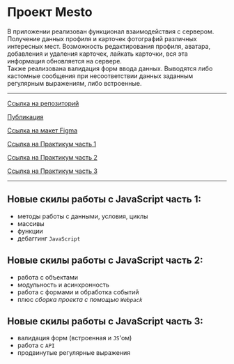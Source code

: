 # Проект Mesto
В приложении реализован функционал взаимодействия с сервером. Получение данных профиля и карточек фотографий различных интересных мест. Возможность редактирования профиля, аватара, добавления и удаления карточек, лайкать карточки, вся эта информация обновляется на сервере. </br>
Также реализована валидация форм ввода данных. Выводятся либо кастомные сообщения при несоответствии данных заданным регулярным выражениям, либо встроенные.
_________________________________

[Ссылка на репозиторий](https://github.com/viperouss14/mesto-project-ff.git) <br>

[Публикация](https://viperouss14.github.io/mesto-project-ff/) <br>

[Ссылка на макет Figma](https://www.figma.com/file/bjyvbKKJN2naO0ucURl2Z0/JavaScript.-Sprint-5?node-id=0%3A1&mode=dev) <br>

[Ссылка на Практикум часть 1](https://practicum.yandex.ru/trainer/frontend-developer/lesson/b982cec5-e2c8-4b4a-957e-65e4b0e42bc1/) <br>

[Ссылка на Практикум часть 2](https://practicum.yandex.ru/learn/frontend-developer/courses/0a04a8d8-7b72-4369-83a4-93740fcd3211/sprints/225187/topics/b78b893e-facf-4ec3-b22c-1ef20eb0c298/lessons/5d23b681-3286-486f-a7bb-2c5c621f718d/) <br>

[Ссылка на Практикум часть 3](https://practicum.yandex.ru/learn/frontend-developer/courses/a3793345-ee99-494c-80ff-f56d627d5801/sprints/225191/topics/fe1eba55-4093-4074-bd7d-f9a213a87689/lessons/4b6e2a36-2450-4dae-aef6-71ab77a9230b/) <br>
________________________________

## Новые скилы работы с JavaScript часть 1:
- методы работы с данными, условия, циклы
- массивы
- функции
- дебаггинг `JavaScript`

## Новые скилы работы с JavaScript часть 2:
- работа с объектами
- модульность и асинхронность
- работа с формами и обработка событий
- плюс *сборка проекта с помощью `Webpack`*

## Новые скилы работы с JavaScript часть 3:
- валидация форм (встроенная и `JS`'ом)
- работа с `API`
- продвинутые регулярные выражения
